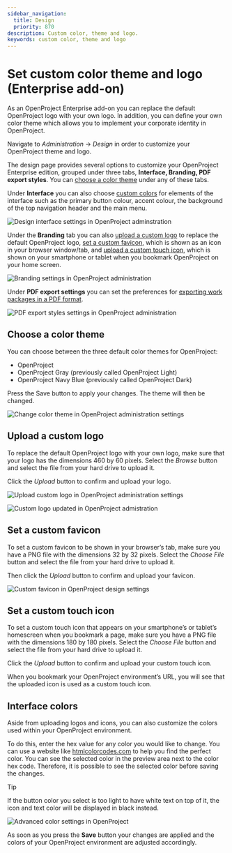 ```yaml
---
sidebar_navigation:
  title: Design
  priority: 870
description: Custom color, theme and logo.
keywords: custom color, theme and logo
---
```

# Set custom color theme and logo (Enterprise add-on)

As an OpenProject Enterprise add-on you can replace the default  OpenProject logo with your own logo. In addition, you can define your own color theme which allows you to implement your corporate identity in OpenProject.

Navigate to *Administration* -> *Design* in order to customize your OpenProject theme and logo.

The design page provides several options to customize your OpenProject Enterprise edition, grouped under three tabs, **Interface, Branding, PDF export styles**. You can [choose a color theme](#choose-a-color-theme) under any of these tabs. 

Under **Interface** you can also choose [custom colors](#interface-colors) for elements of the interface such as the primary button colour, accent colour, the background of the top navigation header and the main menu.

![Design interface settings in OpenProject adminstration](openproject_system_guide_design_interface.png)

Under the **Branding** tab you can also [upload a custom logo](#upload-a-custom-logo) to replace the default OpenProject logo, [set a custom favicon](#set-a-custom-favicon), which is shown as an icon in your browser window/tab, and [upload a custom touch icon](#set-a-custom-touch-icon), which is shown on your smartphone or tablet when you bookmark OpenProject on your home screen.

![Branding settings in OpenProject administration](openproject_system_guide_design_branding.png)

Under **PDF export settings** you can set the preferences for [exporting work packages in a PDF format](../../user-guide/work-packages/exporting/#pdf-export).

![PDF export styles settings in OpenProject administration](openproject_system_guide_design_pdf_export_styles.png)

## Choose a color theme

You can choose between the three default color themes for OpenProject:

* OpenProject
* OpenProject Gray (previously called OpenProject Light)
* OpenProject Navy Blue (previously called OpenProject Dark)

Press the Save button to apply your changes. The theme will then be changed.

![Change color theme in OpenProject administration settings](openproject_system_guide_design_color_theme_navy_blue.png)

## Upload a custom logo

To replace the default OpenProject logo with your own logo, make sure that your logo has the dimensions 460 by 60 pixels. Select the *Browse* button and select the file from your hard drive to upload it.

Click the *Upload* button to confirm and upload your logo.

![Upload custom logo in OpenProject administration settings](openproject_system_guide_design_upload_custom_logo.png)



![Custom logo updated in OpenProject admistration](openproject_system_guide_design_custom_logo_uploaded.png)

## Set a custom favicon

To set a custom favicon to be shown in your browser’s tab, make sure  you have a PNG file with the dimensions 32 by 32 pixels. Select the *Choose File* button and select the file from your hard drive to upload it.

Then click the *Upload* button to confirm and upload your favicon.

![Custom favicon in OpenProject design settings](openproject_system_guide_design_custom_favicon.png)

## Set a custom touch icon

To set a custom touch icon that appears on your smartphone’s or  tablet’s homescreen when you bookmark a page, make sure you have a PNG  file with the dimensions 180 by 180 pixels. Select the *Choose File* button and select the file from your hard drive to upload it.

Click the *Upload* button to confirm and upload your custom touch icon.

When you bookmark your OpenProject environment’s URL, you will see that the uploaded icon is used as a custom touch icon.

## Interface colors

Aside from uploading logos and icons, you can also customize the colors used within your OpenProject environment.

To do this, enter the hex value for any color you would like to change. You can use a website like [htmlcolorcodes.com](https://htmlcolorcodes.com/color-picker/) to help you find the perfect color.
You can see the selected color in the preview area next to the color hex code. Therefore, it is possible to see the selected color before saving the changes.

> [!TIP]
> If the button color you select is too light to have white text on top of it, the icon and text color will be displayed in black instead.

![Advanced color settings in OpenProject](openproject_system_guide_design_interface_colors.png)

As soon as you press the **Save** button your changes are applied and the colors of your OpenProject environment are adjusted accordingly.
